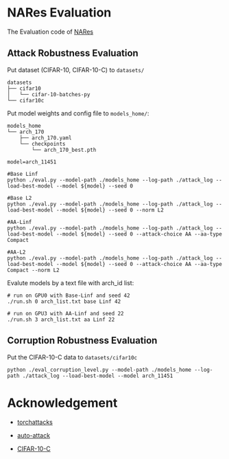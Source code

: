 # NARes Evaluation

The Evaluation code of [NARes](https://github.com/zhichao-lu/arch-dataset-adv-robustness)

## Attack Robustness Evaluation

Put dataset (CIFAR-10, CIFAR-10-C) to `datasets/`

```
datasets
├── cifar10
│   └── cifar-10-batches-py
└── cifar10c
```

Put model weights and config file to `models_home/`:

```
models_home
└── arch_170
    ├── arch_170.yaml
    └── checkpoints
        └── arch_170_best.pth
```

```shell
model=arch_11451

#Base Linf
python ./eval.py --model-path ./models_home --log-path ./attack_log --load-best-model --model ${model} --seed 0

#Base L2
python ./eval.py --model-path ./models_home --log-path ./attack_log --load-best-model --model ${model} --seed 0 --norm L2

#AA-Linf
python ./eval.py --model-path ./models_home --log-path ./attack_log --load-best-model --model ${model} --seed 0 --attack-choice AA --aa-type Compact

#AA-L2
python ./eval.py --model-path ./models_home --log-path ./attack_log --load-best-model --model ${model} --seed 0 --attack-choice AA --aa-type Compact --norm L2
```

Evalute models by a text file with arch_id list:
```shell
# run on GPU0 with Base-Linf and seed 42
./run.sh 0 arch_list.txt base Linf 42

# run on GPU3 with AA-Linf and seed 22
./run.sh 3 arch_list.txt aa Linf 22
```
## Corruption Robustness Evaluation

Put the CIFAR-10-C data to `datasets/cifar10c`

```shell
python ./eval_corruption_level.py --model-path ./models_home --log-path ./attack_log --load-best-model --model arch_11451
```

<!-- ## Get Test Loss

```shell
python ./eval_test_loss.py --model-path ./models_home --log-path ./attack_log --load-best-model --model arch_11451
``` -->

# Acknowledgement

* [torchattacks](https://github.com/Harry24k/adversarial-attacks-pytorch)

* [auto-attack](https://github.com/fra31/auto-attack)

* [CIFAR-10-C](https://github.com/hendrycks/robustness)
